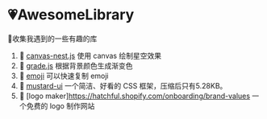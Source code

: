 # 💗AwesomeLibrary
🍃收集我遇到的一些有趣的库

1. 🍈 [canvas-nest.js](https://github.com/hustcc/canvas-nest.js) 使用 canvas 绘制星空效果
2. 🍎 [grade.js](https://github.com/benhowdle89/grade) 根据背景颜色生成渐变色
3. 🐻 [emoji](https://emojipedia.org/) 可以快速复制 emoji
4. 🐸 [mustard-ui](https://mustard-ui.com/) 一个简洁、好看的 CSS 框架，压缩后只有5.28KB。
5. 👿 [logo maker]https://hatchful.shopify.com/onboarding/brand-values 一个免费的 logo 制作网站
